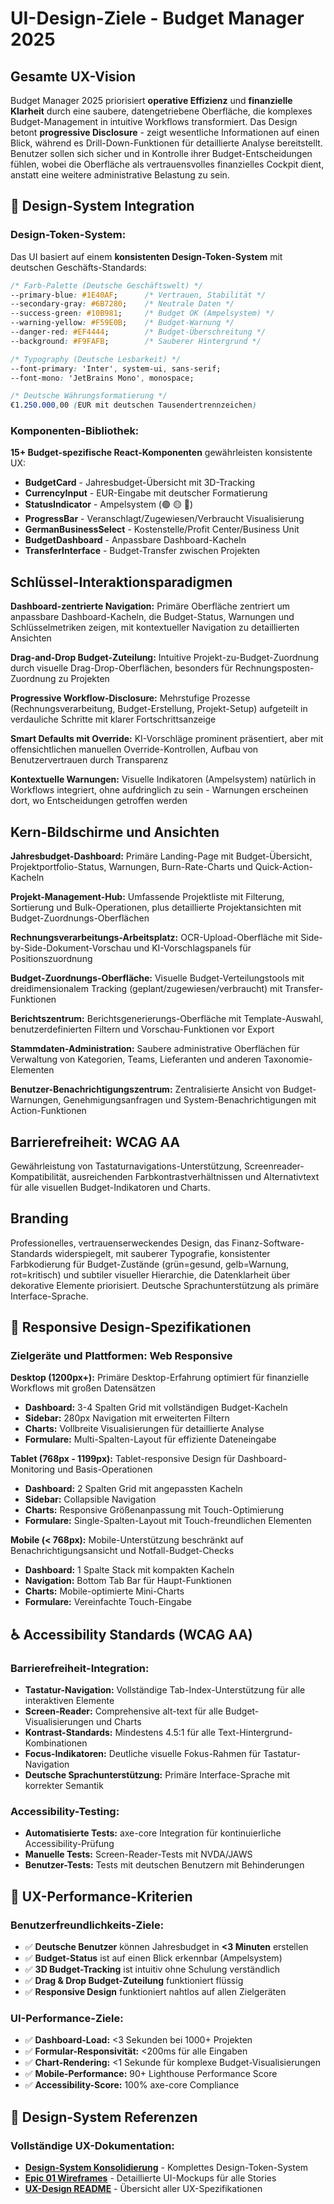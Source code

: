 # UI-Design-Ziele - Budget Manager 2025

## Gesamte UX-Vision

Budget Manager 2025 priorisiert **operative Effizienz** und **finanzielle Klarheit** durch eine saubere, datengetriebene Oberfläche, die komplexes Budget-Management in intuitive Workflows transformiert. Das Design betont **progressive Disclosure** - zeigt wesentliche Informationen auf einen Blick, während es Drill-Down-Funktionen für detaillierte Analyse bereitstellt. Benutzer sollen sich sicher und in Kontrolle ihrer Budget-Entscheidungen fühlen, wobei die Oberfläche als vertrauensvolles finanzielles Cockpit dient, anstatt eine weitere administrative Belastung zu sein.

## 🎨 **Design-System Integration**

### **Design-Token-System:**
Das UI basiert auf einem **konsistenten Design-Token-System** mit deutschen Geschäfts-Standards:

```css
/* Farb-Palette (Deutsche Geschäftswelt) */
--primary-blue: #1E40AF;      /* Vertrauen, Stabilität */
--secondary-gray: #6B7280;    /* Neutrale Daten */
--success-green: #10B981;     /* Budget OK (Ampelsystem) */
--warning-yellow: #F59E0B;    /* Budget-Warnung */
--danger-red: #EF4444;        /* Budget-Überschreitung */
--background: #F9FAFB;        /* Sauberer Hintergrund */

/* Typography (Deutsche Lesbarkeit) */
--font-primary: 'Inter', system-ui, sans-serif;
--font-mono: 'JetBrains Mono', monospace;

/* Deutsche Währungsformatierung */
€1.250.000,00 (EUR mit deutschen Tausendertrennzeichen)
```

### **Komponenten-Bibliothek:**
**15+ Budget-spezifische React-Komponenten** gewährleisten konsistente UX:
- **BudgetCard** - Jahresbudget-Übersicht mit 3D-Tracking
- **CurrencyInput** - EUR-Eingabe mit deutscher Formatierung
- **StatusIndicator** - Ampelsystem (🟢 🟡 🔴)
- **ProgressBar** - Veranschlagt/Zugewiesen/Verbraucht Visualisierung
- **GermanBusinessSelect** - Kostenstelle/Profit Center/Business Unit
- **BudgetDashboard** - Anpassbare Dashboard-Kacheln
- **TransferInterface** - Budget-Transfer zwischen Projekten

## Schlüssel-Interaktionsparadigmen

**Dashboard-zentrierte Navigation:** Primäre Oberfläche zentriert um anpassbare Dashboard-Kacheln, die Budget-Status, Warnungen und Schlüsselmetriken zeigen, mit kontextueller Navigation zu detaillierten Ansichten

**Drag-and-Drop Budget-Zuteilung:** Intuitive Projekt-zu-Budget-Zuordnung durch visuelle Drag-Drop-Oberflächen, besonders für Rechnungsposten-Zuordnung zu Projekten

**Progressive Workflow-Disclosure:** Mehrstufige Prozesse (Rechnungsverarbeitung, Budget-Erstellung, Projekt-Setup) aufgeteilt in verdauliche Schritte mit klarer Fortschrittsanzeige

**Smart Defaults mit Override:** KI-Vorschläge prominent präsentiert, aber mit offensichtlichen manuellen Override-Kontrollen, Aufbau von Benutzervertrauen durch Transparenz

**Kontextuelle Warnungen:** Visuelle Indikatoren (Ampelsystem) natürlich in Workflows integriert, ohne aufdringlich zu sein - Warnungen erscheinen dort, wo Entscheidungen getroffen werden

## Kern-Bildschirme und Ansichten

**Jahresbudget-Dashboard:** Primäre Landing-Page mit Budget-Übersicht, Projektportfolio-Status, Warnungen, Burn-Rate-Charts und Quick-Action-Kacheln

**Projekt-Management-Hub:** Umfassende Projektliste mit Filterung, Sortierung und Bulk-Operationen, plus detaillierte Projektansichten mit Budget-Zuordnungs-Oberflächen

**Rechnungsverarbeitungs-Arbeitsplatz:** OCR-Upload-Oberfläche mit Side-by-Side-Dokument-Vorschau und KI-Vorschlagspanels für Positionszuordnung

**Budget-Zuordnungs-Oberfläche:** Visuelle Budget-Verteilungstools mit dreidimensionalem Tracking (geplant/zugewiesen/verbraucht) mit Transfer-Funktionen

**Berichtszentrum:** Berichtsgenerierungs-Oberfläche mit Template-Auswahl, benutzerdefinierten Filtern und Vorschau-Funktionen vor Export

**Stammdaten-Administration:** Saubere administrative Oberflächen für Verwaltung von Kategorien, Teams, Lieferanten und anderen Taxonomie-Elementen

**Benutzer-Benachrichtigungszentrum:** Zentralisierte Ansicht von Budget-Warnungen, Genehmigungsanfragen und System-Benachrichtigungen mit Action-Funktionen

## Barrierefreiheit: WCAG AA

Gewährleistung von Tastaturnavigations-Unterstützung, Screenreader-Kompatibilität, ausreichenden Farbkontrastverhältnissen und Alternativtext für alle visuellen Budget-Indikatoren und Charts.

## Branding

Professionelles, vertrauenserweckendes Design, das Finanz-Software-Standards widerspiegelt, mit sauberer Typografie, konsistenter Farbkodierung für Budget-Zustände (grün=gesund, gelb=Warnung, rot=kritisch) und subtiler visueller Hierarchie, die Datenklarheit über dekorative Elemente priorisiert. Deutsche Sprachunterstützung als primäre Interface-Sprache.

## 📱 **Responsive Design-Spezifikationen**

### **Zielgeräte und Plattformen: Web Responsive**

**Desktop (1200px+):** Primäre Desktop-Erfahrung optimiert für finanzielle Workflows mit großen Datensätzen
- **Dashboard:** 3-4 Spalten Grid mit vollständigen Budget-Kacheln
- **Sidebar:** 280px Navigation mit erweiterten Filtern
- **Charts:** Vollbreite Visualisierungen für detaillierte Analyse
- **Formulare:** Multi-Spalten-Layout für effiziente Dateneingabe

**Tablet (768px - 1199px):** Tablet-responsive Design für Dashboard-Monitoring und Basis-Operationen
- **Dashboard:** 2 Spalten Grid mit angepassten Kacheln
- **Sidebar:** Collapsible Navigation
- **Charts:** Responsive Größenanpassung mit Touch-Optimierung
- **Formulare:** Single-Spalten-Layout mit Touch-freundlichen Elementen

**Mobile (< 768px):** Mobile-Unterstützung beschränkt auf Benachrichtigungsansicht und Notfall-Budget-Checks
- **Dashboard:** 1 Spalte Stack mit kompakten Kacheln
- **Navigation:** Bottom Tab Bar für Haupt-Funktionen
- **Charts:** Mobile-optimierte Mini-Charts
- **Formulare:** Vereinfachte Touch-Eingabe

## ♿ **Accessibility Standards (WCAG AA)**

### **Barrierefreiheit-Integration:**
- **Tastatur-Navigation:** Vollständige Tab-Index-Unterstützung für alle interaktiven Elemente
- **Screen-Reader:** Comprehensive alt-text für alle Budget-Visualisierungen und Charts
- **Kontrast-Standards:** Mindestens 4.5:1 für alle Text-Hintergrund-Kombinationen
- **Focus-Indikatoren:** Deutliche visuelle Fokus-Rahmen für Tastatur-Navigation
- **Deutsche Sprachunterstützung:** Primäre Interface-Sprache mit korrekter Semantik

### **Accessibility-Testing:**
- **Automatisierte Tests:** axe-core Integration für kontinuierliche Accessibility-Prüfung
- **Manuelle Tests:** Screen-Reader-Tests mit NVDA/JAWS
- **Benutzer-Tests:** Tests mit deutschen Benutzern mit Behinderungen

## 🎯 **UX-Performance-Kriterien**

### **Benutzerfreundlichkeits-Ziele:**
- ✅ **Deutsche Benutzer** können Jahresbudget in **<3 Minuten** erstellen
- ✅ **Budget-Status** ist auf einen Blick erkennbar (Ampelsystem)
- ✅ **3D Budget-Tracking** ist intuitiv ohne Schulung verständlich
- ✅ **Drag & Drop Budget-Zuteilung** funktioniert flüssig
- ✅ **Responsive Design** funktioniert nahtlos auf allen Zielgeräten

### **UI-Performance-Ziele:**
- ✅ **Dashboard-Load:** <3 Sekunden bei 1000+ Projekten
- ✅ **Formular-Responsivität:** <200ms für alle Eingaben
- ✅ **Chart-Rendering:** <1 Sekunde für komplexe Budget-Visualisierungen
- ✅ **Mobile-Performance:** 90+ Lighthouse Performance Score
- ✅ **Accessibility-Score:** 100% axe-core Compliance

## 🔗 **Design-System Referenzen**

### **Vollständige UX-Dokumentation:**
- **[Design-System Konsolidierung](../ux-design/design-system-konsolidierung.md)** - Komplettes Design-Token-System
- **[Epic 01 Wireframes](../ux-design/epic-01-wireframes.md)** - Detaillierte UI-Mockups für alle Stories
- **[UX-Design README](../ux-design/README.md)** - Übersicht aller UX-Spezifikationen